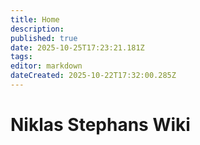 ```yaml
---
title: Home
description: 
published: true
date: 2025-10-25T17:23:21.181Z
tags: 
editor: markdown
dateCreated: 2025-10-22T17:32:00.285Z
---
```


# Niklas Stephans Wiki






